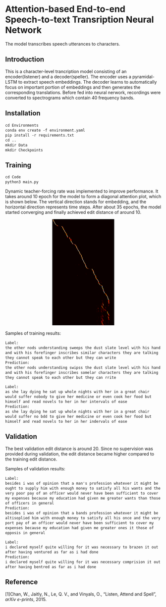 # Attention-based End-to-end Speech-to-text Transription Neural Network
The model transcribes speech utterances to characters.
## Introduction
This is a character-level trancription model consisting of an encoder(listener) and a decoder(speller). The encoder uses a pyramidal-LSTM to extract speech embeddings. The decoder learns to automatically focus on important portion of embeddings and then generates the corresponding translations. Before fed into neural nerwork, recordings were converted to spectrograms which contain 40 frequency bands. 
## Installation
```
cd Environments
conda env create -f environment.yaml
pip install -r requirements.txt
cd ..
mkdir Data
mkdir Checkpoints
```
## Training
```
cd Code
python3 main.py
```
Dynamic teacher-forcing rate was implemented to improve performance. It takes around 10 epoch for the model to form a diagonal attention plot, which is shown below. The vertical direction stands for embedding, and the horizontal direction represents time steps.  After about 35 epochs, the model started converging and finally achieved edit distance of around 10. 
<div align="center">
  <img src="Attention/attention.png" width="200"/>
</div>

Samples of training results:
```
Label: 
the other nods understanding sweeps the dust slate level with his hand and with his forefinger inscribes similar characters they are talking they cannot speak to each other but they can write
Prediction:
the other nods understanding swipss the dust slate level with his hand and with his forefinger inscribes somelar characters they are talking they cannot speak to each other but they can rrite
```
```
Label:
as she lay dying he sat up whole nights with her in a great chair would suffer nobody to give her medicine or even cook her food but himself and read novels to her in her intervals of ease
Prediction:
as she lay dying he sat up whole nights with her in a great chair would suffer no bdd to give her medicine or even cook her food but himself and read novels to her in her indervals of ease
```

## Validation
The best validation edit distance is around 20. Since no supervision was provided during validation, the edit distance became higher compared to the training edit distance.

Samples of validation results:
```
Label: 
besides i was of opinion that a man's profession whatever it might be ought to supply him with enough money to satisfy all his wants and the very poor pay of an officer would never have been sufficient to cover my expenses because my education had given me greater wants than those of officers in general
Prediction:
besides i was of opinion that a bands profession whatever it might be altisoplied him with enough money to satisfy all his once and the very port pay of an officer would never have been sufficient to cover my expenses because my education had given me greater ones it those of opposis in general
```
```
Label:
i declared myself quite willing for it was necessary to brazen it out after having ventured as far as i had done
Prediction:
i declared myself quite willing for it was necessary comprision it out after having bentred as far as i had done
```
## Reference
[1]Chan, W., Jaitly, N., Le, Q. V., and Vinyals, O., “Listen, Attend and Spell”, <i>arXiv e-prints</i>, 2015.
